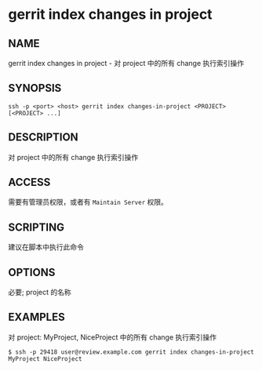 # gerrit index changes in project

## NAME
gerrit index changes in project - 对 project 中的所有 change 执行索引操作

## SYNOPSIS
```
ssh -p <port> <host> gerrit index changes-in-project <PROJECT> [<PROJECT> ...]
```

## DESCRIPTION
对 project 中的所有 change 执行索引操作

## ACCESS
需要有管理员权限，或者有 `Maintain Server` 权限。

## SCRIPTING
建议在脚本中执行此命令

## OPTIONS
**<PROJECT>**
    必要; project 的名称

## EXAMPLES
对 project: MyProject, NiceProject 中的所有 change 执行索引操作

```
$ ssh -p 29418 user@review.example.com gerrit index changes-in-project MyProject NiceProject
```

